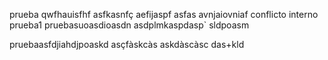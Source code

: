 prueba qwfhauisfhf
asfkasnfç
aefijaspf
asfas
avnjaiovniaf
conflicto interno
prueba1
pruebasuoasdioasdn
asdplmkaspdasp`
sldpoasm

pruebaasfdjiahdjpoaskd
asçfàskcàs
askdàscàsc
das+kld
